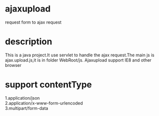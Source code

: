 # ajaxupload
request form to ajax request
# description
This is a java project.It use servlet to handle the ajax request.The main js is ajax.upload.js,it is in folder WebRoot/js.
Ajaxupload support IE8 and other browser
# support contentType
1.application/json<br/>
2.application/x-www-form-urlencoded<br/>
3.multipart/form-data
